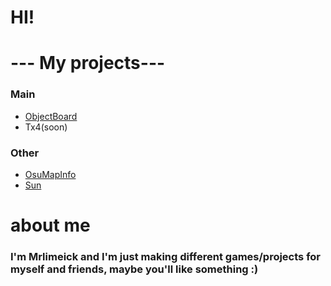 # HI!

# --- My projects---
### Main
 - [ObjectBoard](https://mrlimeick.github.io/ObjectBoard/)
 - Tx4(soon)

### Other

 - [OsuMapInfo](./OsuMapInfo.md)
 - [Sun](./Sun.md)

# about me
### I'm Mrlimeick and I'm just making different games/projects for myself and friends, maybe you'll like something :)
